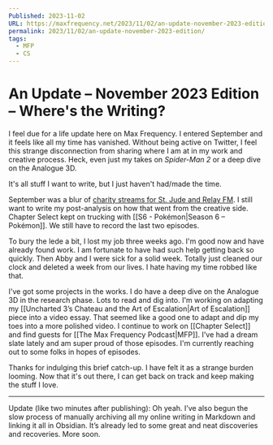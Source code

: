 ```yaml
---
Published: 2023-11-02
URL: https://maxfrequency.net/2023/11/02/an-update-november-2023-edition/
permalink: 2023/11/02/an-update-november-2023-edition/
tags:
  - MFP
  - CS
---
```

# An Update – November 2023 Edition – Where's the Writing?

I feel due for a life update here on Max Frequency. I entered September and it feels like all my time has vanished. Without being active on Twitter, I feel this strange disconnection from sharing where I am at in my work and creative process. Heck, even just my takes on *Spider-Man 2* or a deep dive on the Analogue 3D.

It's all stuff I want to write, but I just haven't had/made the time.

September was a blur of [charity streams for St. Jude and Relay FM](https://www.youtube.com/playlist?list=PLxCxW3Sbhy5Y-xHm1ZiPAZsO3gZYqYPf7). I still want to write my post-analysis on how that went from the creative side. Chapter Select kept on trucking with [[S6 - Pokémon|Season 6 – Pokémon]]. We still have to record the last two episodes.

To bury the lede a bit, I lost my job three weeks ago. I'm good now and have already found work. I am fortunate to have had such help getting back so quickly. Then Abby and I were sick for a solid week. Totally just cleaned our clock and deleted a week from our lives. I hate having my time robbed like that.

I've got some projects in the works. I do have a deep dive on the Analogue 3D in the research phase. Lots to read and dig into. I'm working on adapting my [[Uncharted 3’s Chateau and the Art of Escalation|Art of Escalation]] piece into a video essay. That seemed like a good one to adapt and dip my toes into a more polished video. I continue to work on [[Chapter Select]] and find guests for [[The Max Frequency Podcast|MFP]]. I've had a dream slate lately and am super proud of those episodes. I'm currently reaching out to some folks in hopes of episodes.

Thanks for indulging this brief catch-up. I have felt it as a strange burden looming. Now that it's out there, I can get back on track and keep making the stuff I love.

---

Update (like two minutes after publishing): Oh yeah. I’ve also begun the slow process of manually archiving all my online writing in Markdown and linking it all in Obsidian. It’s already led to some great and neat discoveries and recoveries. More soon.